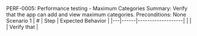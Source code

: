 PERF-0005: Performance testing - Maximum Categories
Summary: Verify that the app can add and view maximum categories.
Preconditions: None
Scenario 1
 | \# | Step | Expected Behavior | 
 |---|------|-------------------| 
 |   |      | Verify that       | 
